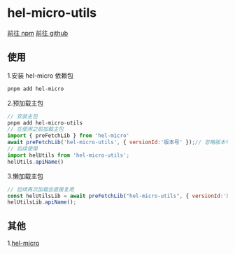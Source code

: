 # hel-micro-utils
[前往 npm](https://www.npmjs.com/package/hel-micro-utils)
[前往 github](https://github.com/itmanyong/hel-micro-utils)

## 使用

1.安装 hel-micro 依赖包

```js
pnpm add hel-micro
```

2.预加载主包

```js
// 安装主包
pnpm add hel-micro-utils
// 在使用之前加载主包
import { preFetchLib } from 'hel-micro'
await preFetchLib('hel-micro-utils', { versionId:'版本号' });// 忽略版本号将默认获取最新版本
// 后续使用
import helUtils from 'hel-micro-utils';
helUtils.apiName()
```

3.懒加载主包

```js
// 后续再次加载会直接复用
const helUtilsLib = await preFetchLib("hel-micro-utils", { versionId:'版本号' });// 忽略版本号将默认获取最新版本
helUtilsLib.apiName();
```

## 其他
  1.[hel-micro](https://github.com/tnfe/hel)
